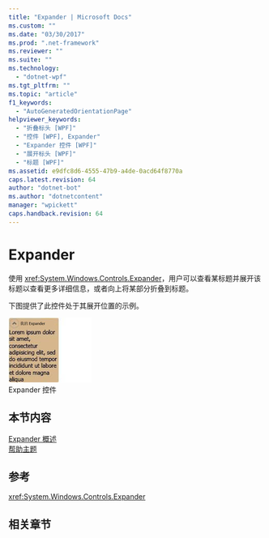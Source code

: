```yaml
---
title: "Expander | Microsoft Docs"
ms.custom: ""
ms.date: "03/30/2017"
ms.prod: ".net-framework"
ms.reviewer: ""
ms.suite: ""
ms.technology: 
  - "dotnet-wpf"
ms.tgt_pltfrm: ""
ms.topic: "article"
f1_keywords: 
  - "AutoGeneratedOrientationPage"
helpviewer_keywords: 
  - "折叠标头 [WPF]"
  - "控件 [WPF], Expander"
  - "Expander 控件 [WPF]"
  - "展开标头 [WPF]"
  - "标题 [WPF]"
ms.assetid: e9dfc8d6-4555-47b9-a4de-0acd64f8770a
caps.latest.revision: 64
author: "dotnet-bot"
ms.author: "dotnetcontent"
manager: "wpickett"
caps.handback.revision: 64
---
```

# Expander
使用 <xref:System.Windows.Controls.Expander>，用户可以查看某标题并展开该标题以查看更多详细信息，或者向上将某部分折叠到标题。  
  
 下图提供了此控件处于其展开位置的示例。  
  
 ![Expander 示例](../../../../docs/framework/wpf/controls/media/expanderexample.JPG "ExpanderExample")  
Expander 控件  
  
## 本节内容  
 [Expander 概述](../../../../docs/framework/wpf/controls/expander-overview.md)  
 [帮助主题](../../../../docs/framework/wpf/controls/expander-how-to-topics.md)  
  
## 参考  
 <xref:System.Windows.Controls.Expander>  
  
## 相关章节